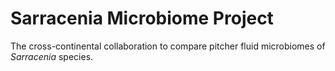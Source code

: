 # Sarracenia Microbiome Project
The cross-continental collaboration to compare pitcher fluid microbiomes of *Sarracenia* species.
